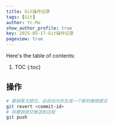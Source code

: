 ```yaml
---
title: Git操作记录
tags: [Git]
author: Yc-Ma
show_author_profile: true
key: 2025-05-17-Git操作记录
pageview: true
---
```


Here's the table of contents:
1. TOC
{:toc}


## 操作

```bash
# 撤销某次提交，会自动为你生成一个新的撤销提交
git revert <commit-id>
# 将撤销提交推送到远程
git push
```

